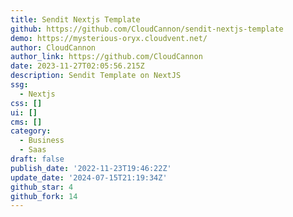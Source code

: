 ```yaml
---
title: Sendit Nextjs Template
github: https://github.com/CloudCannon/sendit-nextjs-template
demo: https://mysterious-oryx.cloudvent.net/
author: CloudCannon
author_link: https://github.com/CloudCannon
date: 2023-11-27T02:05:56.215Z
description: Sendit Template on NextJS
ssg:
  - Nextjs
css: []
ui: []
cms: []
category:
  - Business
  - Saas
draft: false
publish_date: '2022-11-23T19:46:22Z'
update_date: '2024-07-15T21:19:34Z'
github_star: 4
github_fork: 14
---
```

